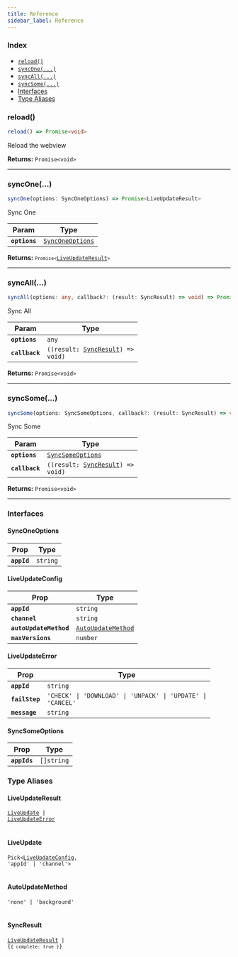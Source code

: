 ```yaml
---
title: Reference
sidebar_label: Reference
---
```


### Index

<docgen-index>

* [`reload()`](#reload)
* [`syncOne(...)`](#syncone)
* [`syncAll(...)`](#syncall)
* [`syncSome(...)`](#syncsome)
* [Interfaces](#interfaces)
* [Type Aliases](#type-aliases)

</docgen-index>

<docgen-api>

### reload()

```typescript
reload() => Promise<void>
```

Reload the webview

**Returns:** `Promise<void>`

--------------------


### syncOne(...)

```typescript
syncOne(options: SyncOneOptions) => Promise<LiveUpdateResult>
```

Sync One

| Param         | Type                                                      |
| ------------- | --------------------------------------------------------- |
| **`options`** | <code><a href="#synconeoptions">SyncOneOptions</a></code> |

**Returns:** <code>`Promise<`<a href="#liveupdateresult">LiveUpdateResult</a>`>`</code>

--------------------


### syncAll(...)

```typescript
syncAll(options: any, callback?: (result: SyncResult) => void) => Promise<void>
```

Sync All

| Param          | Type                                    |
| -------------- | --------------------------------------- |
| **`options`**  | <code>any</code>                        |
| **`callback`** | <code>((result: <a href="#syncresult">SyncResult</a>) =&gt; void)</code> |

**Returns:** `Promise<void>`

--------------------


### syncSome(...)

```typescript
syncSome(options: SyncSomeOptions, callback?: (result: SyncResult) => void) => Promise<void>
```

Sync Some

| Param          | Type                                                        |
| -------------- | ----------------------------------------------------------- |
| **`options`**  | <code><a href="#syncsomeoptions">SyncSomeOptions</a></code> |
| **`callback`** | <code>((result: <a href="#syncresult">SyncResult</a>) =&gt; void)</code>                     |

**Returns:** `Promise<void>`

--------------------


### Interfaces


#### SyncOneOptions

| Prop        | Type                |
| ----------- | ------------------- |
| **`appId`** | <code>string</code> |


#### LiveUpdateConfig

| Prop                   | Type                                                          |
| ---------------------- | ------------------------------------------------------------- |
| **`appId`**            | <code>string</code>                                           |
| **`channel`**          | <code>string</code>                                           |
| **`autoUpdateMethod`** | <code><a href="#autoupdatemethod">AutoUpdateMethod</a></code> |
| **`maxVersions`**      | <code>number</code>                                           |


#### LiveUpdateError

| Prop           | Type                                                                   |
| -------------- | ---------------------------------------------------------------------- |
| **`appId`**    | <code>string</code>                                                    |
| **`failStep`** | <code>'CHECK' \| 'DOWNLOAD' \| 'UNPACK' \| 'UPDATE' \| 'CANCEL'</code> |
| **`message`**  | <code>string</code>                                                    |


#### SyncSomeOptions

| Prop         | Type            |
| ------------ | --------------- |
| **`appIds`** | <code>[]string</code> |


### Type Aliases


#### LiveUpdateResult

<code><a href="#liveupdate">LiveUpdate</a> | <a href="#liveupdateerror">LiveUpdateError</a></code>
<br/>
<br/>

#### LiveUpdate

<code>Pick&lt;<a href="#liveupdateconfig">LiveUpdateConfig</a>, 'appId' | 'channel'&gt;</code>
<br/>
<br/>

#### AutoUpdateMethod

<code>'none' | 'background'</code>
<br/>
<br/>

#### SyncResult

<code><a href="#liveupdateresult">LiveUpdateResult</a> | {`{ complete: true }`}</code>

</docgen-api>
